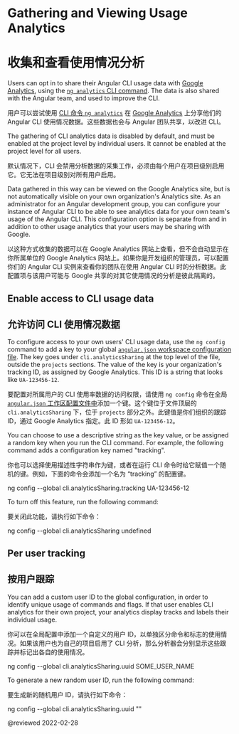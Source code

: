 # Gathering and Viewing Usage Analytics

# 收集和查看使用情况分析

Users can opt in to share their Angular CLI usage data with [Google Analytics](https://support.google.com/analytics/answer/1008015?hl=en), using the [`ng analytics` CLI command](analytics).
The data is also shared with the Angular team, and used to improve the CLI.

用户可以尝试使用 [CLI 命令 `ng analytics`](analytics) 在 [Google Analytics](https://support.google.com/analytics/answer/1008015?hl=en) 上分享他们的 Angular CLI 使用情况数据。这些数据也会与 Angular 团队共享，以改进 CLI。

The gathering of CLI analytics data is disabled by default, and must be enabled at the project level by individual users.
It cannot be enabled at the project level for all users.

默认情况下，CLI 会禁用分析数据的采集工作，必须由每个用户在项目级别启用它。它无法在项目级别对所有用户启用。

Data gathered in this way can be viewed on the Google Analytics site, but is not automatically visible on your own organization's Analytics site.
As an administrator for an Angular development group, you can configure your instance of Angular CLI to be able to see analytics data for your own team's usage of the Angular CLI.
This configuration option is separate from and in addition to other usage analytics that your users may be sharing with Google.

以这种方式收集的数据可以在 Google Analytics 网站上查看，但不会自动显示在你所属单位的 Google Analytics 网站上。如果你是开发组织的管理员，可以配置你们的 Angular CLI 实例来查看你的团队在使用 Angular CLI 时的分析数据。此配置项与该用户可能与 Google 共享的对其它使用情况的分析是彼此隔离的。

## Enable access to CLI usage data

## 允许访问 CLI 使用情况数据

To configure access to your own users' CLI usage data, use the `ng config` command to add a key to your global [`angular.json` workspace configuration file](guide/workspace-config).
The key goes under `cli.analyticsSharing` at the top level of the file, outside the `projects` sections.
The value of the key is your organization's tracking ID, as assigned by Google Analytics.
This ID is a string that looks like `UA-123456-12`.

要配置对所属用户的 CLI 使用率数据的访问权限，请使用 `ng config` 命令在全局 [`angular.json` 工作区配置文件中](guide/workspace-config)添加一个键。这个键位于文件顶层的 `cli.analyticsSharing` 下，位于 `projects` 部分之外。此键值是你们组织的跟踪 ID，通过 Google Analytics 指定。此 ID 形如 `UA-123456-12`。

You can choose to use a descriptive string as the key value, or be assigned a random key when you run the CLI command.
For example, the following command adds a configuration key named "tracking".

你也可以选择使用描述性字符串作为键，或者在运行 CLI 命令时给它赋值一个随机的键。例如，下面的命令会添加一个名为 “tracking” 的配置键。

<code-example format="shell" language="shell">

ng config --global cli.analyticsSharing.tracking UA-123456-12

</code-example>

To turn off this feature, run the following command:

要关闭此功能，请执行如下命令：

<code-example format="shell" language="shell">

ng config --global cli.analyticsSharing undefined

</code-example>

## Per user tracking

## 按用户跟踪

You can add a custom user ID to the global configuration, in order to identify unique usage of commands and flags.
If that user enables CLI analytics for their own project, your analytics display tracks and labels their individual usage.

你可以在全局配置中添加一个自定义的用户 ID，以单独区分命令和标志的使用情况。如果该用户也为自己的项目启用了 CLI 分析，那么分析器会分别显示这些跟踪并标记出各自的使用情况。

<code-example format="shell" language="shell">

ng config --global cli.analyticsSharing.uuid SOME_USER_NAME

</code-example>

To generate a new random user ID, run the following command:

要生成新的随机用户 ID，请执行如下命令：

<code-example format="shell" language="shell">

ng config --global cli.analyticsSharing.uuid ""

</code-example>

<!-- links -->

<!-- external links -->

<!-- end links -->

@reviewed 2022-02-28